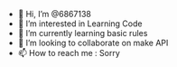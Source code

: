 - 👋 Hi, I’m @6867138
- 👀 I’m interested in Learning Code
- 🌱 I’m currently learning basic rules
- 💞️ I’m looking to collaborate on make API
- 📫 How to reach me : Sorry

<!---
6867138/6867138 is a ✨ special ✨ repository because its `README.md` (this file) appears on your GitHub profile.
You can click the Preview link to take a look at your changes.
--->

